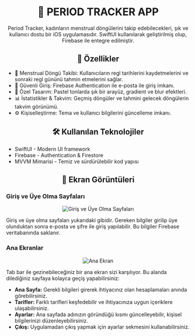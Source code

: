 <h1 align="center">📱 PERIOD TRACKER APP</h1>

<p align="center">
  Period Tracker, kadınların menstrual döngülerini takip edebilecekleri, şık ve kullanıcı dostu bir iOS uygulamasıdır. SwiftUI kullanılarak geliştirilmiş olup, Firebase ile entegre edilmiştir.
</p>

<h2 align="center">🚀 Özellikler</h2>

<ul>
  <li>📅 Menstrual Döngü Takibi: Kullanıcıların regl tarihlerini kaydetmelerini ve sonraki regl gününü tahmin etmelerini sağlar.</li>
  <li>🔐 Güvenli Giriş: Firebase Authentication ile e-posta ile giriş imkanı.</li>
  <li>🎨 Özel Tasarım: Pastel tonlarda şık bir arayüz, gradient ve blur efektleri.</li>
  <li>📊 İstatistikler & Takvim: Geçmiş döngüler ve tahmini gelecek döngülerin takvim görünümü.</li>
  <li>⚙️ Kişiselleştirme: Tema ve kullanıcı bilgilerini güncelleme imkanı.</li>
</ul>

<h2 align="center">🛠️ Kullanılan Teknolojiler</h2>

<ul>
  <li>SwiftUI - Modern UI framework</li>
  <li>Firebase - Authentication & Firestore</li>
  <li>MVVM Mimarisi - Temiz ve sürdürülebilir kod yapısı</li>
</ul>

<h2 align="center">📸 Ekran Görüntüleri</h2>

<h3>Giriş ve Üye Olma Sayfaları</h3>
<p align="center">
  <img src="https://github.com/user-attachments/assets/f5aca2ea-5f51-4c5e-9c58-87fff33b4ee5" alt="Giriş ve Üye Olma Sayfaları">
</p>
<p>
  Giriş ve üye olma sayfaları yukarıdaki gibidir. Gereken bilgiler girilip üye olunduktan sonra e-posta ve şifre ile giriş yapılabilir. Bu bilgiler Firebase veritabanında saklanır.
</p>

<h3>Ana Ekranlar</h3>
<p align="center">
  <img src="https://github.com/user-attachments/assets/3b1f4598-77c3-44d3-bd20-4d339957c4d2" alt="Ana Ekran">
</p>
<p>
  Tab bar ile gezinebileceğiniz bir ana ekran sizi karşılıyor. Bu alanda dilediğiniz sayfaya kolayca geçiş yapabilirsiniz:
</p>
<ul>
  <li><strong>Ana Sayfa:</strong> Gerekli bilgileri girerek ihtiyacınız olan hesaplamaları anında görebilirsiniz.</li>
  <li><strong>Tarifler:</strong> Farklı tarifleri keşfedebilir ve ihtiyacınıza uygun içeriklere ulaşabilirsiniz.</li>
  <li><strong>Ayarlar:</strong> Ana sayfada adınızın göründüğü kısmı güncelleyebilir, kişisel bilgilerinizi düzenleyebilirsiniz.</li>
  <li><strong>Çıkış:</strong> Uygulamadan çıkış yapmak için ayarlar sekmesini kullanabilirsiniz.</li>
</ul>
